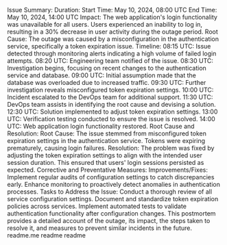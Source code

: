 Issue Summary:
Duration:
Start Time: May 10, 2024, 08:00 UTC End Time: May 10, 2024, 14:00 UTC Impact:
The web application's login functionality was unavailable for all users. Users experienced an inability to log in, resulting in a 30% decrease in user activity during the outage period. Root Cause:
The outage was caused by a misconfiguration in the authentication service, specifically a token expiration issue. Timeline:
08:15 UTC: Issue detected through monitoring alerts indicating a high volume of failed login attempts. 08:20 UTC: Engineering team notified of the issue. 08:30 UTC: Investigation begins, focusing on recent changes to the authentication service and database. 09:00 UTC: Initial assumption made that the database was overloaded due to increased traffic. 09:30 UTC: Further investigation reveals misconfigured token expiration settings. 10:00 UTC: Incident escalated to the DevOps team for additional support. 11:30 UTC: DevOps team assists in identifying the root cause and devising a solution. 12:30 UTC: Solution implemented to adjust token expiration settings. 13:00 UTC: Verification testing conducted to ensure the issue is resolved. 14:00 UTC: Web application login functionality restored. Root Cause and Resolution:
Root Cause:
The issue stemmed from misconfigured token expiration settings in the authentication service. Tokens were expiring prematurely, causing login failures. Resolution:
The problem was fixed by adjusting the token expiration settings to align with the intended user session duration. This ensured that users' login sessions persisted as expected. Corrective and Preventative Measures:
Improvements/Fixes:
Implement regular audits of configuration settings to catch discrepancies early. Enhance monitoring to proactively detect anomalies in authentication processes. Tasks to Address the Issue:
Conduct a thorough review of all service configuration settings. Document and standardize token expiration policies across services. Implement automated tests to validate authentication functionality after configuration changes. This postmortem provides a detailed account of the outage, its impact, the steps taken to resolve it, and measures to prevent similar incidents in the future.
readme.me readme readme
